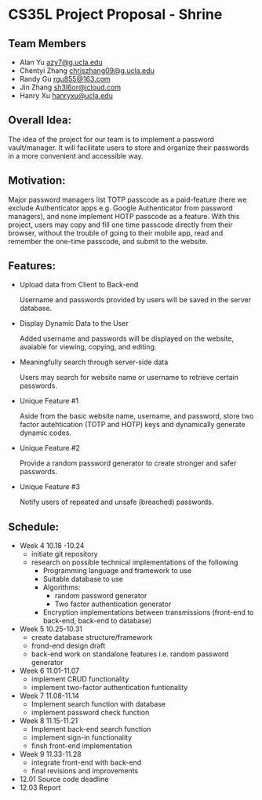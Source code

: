 # CS35L Project Proposal - Shrine

## Team Members

- Alan Yu [azy7@g.ucla.edu](mailto:azy7@g.ucla.edu)
- Chentyi Zhang [chriszhang09@g.ucla.edu](mailto:chriszhang09@g.ucla.edu)
- Randy Gu [rgu855@163.com](mailto:rgu855@163.com)
- Jin Zhang [sh3l6or@icloud.com](mailto:sh3l6or@icloud.com)
- Hanry Xu [hanryxu@ucla.edu](mailto:hanryxu@ucla.edu)

## Overall Idea:

The idea of the project for our team is to implement a password vault/manager. It will facilitate users to store and organize their passwords in a more convenient and accessible way.

## Motivation:

Major password managers list TOTP passcode as a paid-feature (here we exclude Authenticator apps e.g. Google Authenticator from password managers), and none implement HOTP passcode as a feature. With this project, users may copy and fill one time passcode directly from their browser, without the trouble of going to their mobile app, read and remember the one-time passcode, and submit to the website.

## Features:

- Upload data from Client to Back-end

  Username and passwords provided by users will be saved in the server database.

- Display Dynamic Data to the User

  Added username and passwords will be displayed on the website, avaiable for viewing, copying, and editing.

- Meaningfully search through server-side data

  Users may search for website name or username to retrieve certain passwords.

- Unique Feature #1

  Aside from the basic website name, username, and password, store two factor autehtication (TOTP and HOTP) keys and dynamically generate dynamic codes.

- Unique Feature #2

  Provide a random password generator to create stronger and safer passwords.

- Unique Feature #3

  Notify users of repeated and unsafe (breached) passwords.

## Schedule:

- Week 4 10.18 -10.24
  - initiate git repository
  - research on possible technical implementations of the following
    - Programming language and framework to use
    - Suitable database to use
    - Algorithms:
      - random password generator
      - Two factor authentication generator
    - Encryption implementations between transmissions (front-end to back-end, back-end to database)
- Week 5 10.25-10.31
  - create database structure/framework
  - frond-end design draft
  - back-end work on standalone features i.e. random password generator
- Week 6 11.01-11.07
  - implement CRUD functionality
  - implement two-factor authentication funtionality
- Week 7 11.08-11.14
  - Implement search function with database
  - implement password check function
- Week 8 11.15-11.21
  - Implement back-end search function
  - implement sign-in functionality
  - finsh front-end implementation
- Week 9 11.33-11.28
  - integrate front-end with back-end
  - final revisions and improvements
- 12.01 Source code deadline
- 12.03 Report